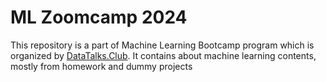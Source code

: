 # ML Zoomcamp 2024

This repository is a part of Machine Learning Bootcamp program which is organized by [DataTalks.Club](https://datatalks.club). It contains about machine learning contents, mostly from homework and dummy projects
